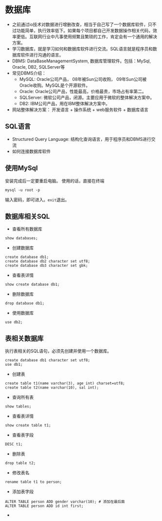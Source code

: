 # 数据库
+ 之前通过io技术对数据进行增删改查，相当于自己写了一个数据库软件，只不过功能简单，执行效率低下。如果每个项目都自己开发数据操作相关代码，效率更低。互联网行业中凡事使用频繁且繁琐的工作，肯定会有一个通用的解决方案。
+ 学习数据库，就是学习如何和数据库软件进行交流。SQL语言就是程序员和数据库软件进行沟通的语言。
+ DBMS: DataBaseManagementSystem, 数据库管理软件。包括：MySql, Oracle, DB2, SQLServer等
+ 常见DBMS介绍：
  - MySQL: Oracle公司产品， 08年被Sun公司收购， 09年Sun公司被Oracle收购。MySQL是个开源软件。
  - Oracle: Oracle公司产品，性能最高，价格最贵，市场占有率第二。
  - SQLServer: 微软公司产品，闭源。主要应用于微软的整体解决方案中。
  - DB2: IBM公司产品，用在IBM整体解决方案中。
+ 网站整体解决方案： 开发语言 + 操作系统 + web服务软件 + 数据库语言

## SQL语言
- Structured Query Language: 结构化查询语言，用于程序员和DBMS进行交流
- 如何连接数据库软件  

## 使用MySql
安装完成后一定要重启电脑。
使用的话，直接在终端
```
mysql -u root -p
```
输入密码，即可进入。`exit`退出。

## 数据库相关SQL
+ 查看所有数据库
```
show databases;
```
+ 创建数据库
```
create database db1;
create database db2 character set utf8;
create database db3 character set gbk;
```
+ 查看表详情
```
show create database db1;
```
+ 删除数据库
```
drop database db1;
```
+ 使用数据库
```
use db2;
```
## 表相关数据库
执行表相关的SQL语句，必须先创建并使用一个数据库。
```
create database db1 character set utf8;
use db1;
```
+ 创建表
```
create table t1(name varchar(3), age int) charset=utf8;
create table t2(name varchar(10), sal int);
```
+ 查询所有表
```
show tables;
```
+ 查看表详情
```
show create table t1;
```
+ 查看表字段
```
DESC t1;
```
+ 删除表
```
drop table t2;
```
+ 修改表名
```
rename table t1 to person;
```
+ 添加表字段
```
ALTER TABLE person ADD gender varchar(10); # 添加在最后面
ALTER TABLE person ADD id int first;
```
+